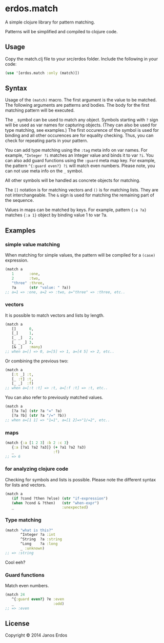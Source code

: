 # erdos.match

A simple clojure library for pattern matching.

Patterns will be simplified and compiled to clojure code.

## Usage

Copy the match.clj file to your src/erdos folder.
Include the following in your code:
```clojure
(use '[erdos.match :only (match)])
```

## Syntax

Usage of the `(match)` macro. The first argument is the value to be matched. The following arguments are patterns and bodies. The body for the first matching pattern will be executed.

The `_` symbol can be used to match any object. Symbols starting with `?` sign will be used as var names for capturing objects. (They can also be used for type matching, see examples.) The first occurence of the symbol is used for binding and all other occurences are for equality checking. Thus, you can check for repeating parts in your pattern.

You can add type matching using the `:tag` meta info on var names. For example, `^Integer ?i` matches an Integer value and binds it to var `?i`. You can also add guard functions using the `:guard` meta map key. For example, the pattern `^{:guard even?} ?i` will match even numbers. Please note, you can not use meta info on the `_` symbol.

All other symbols will be handled as concrete objects for matching.

The `[]` notation is for matching vectors and `()` is for matching lists. They are not interchangeable. The `&` sign is used for matching the remaining part of the sequence.

Values in maps can be matched by keys. For example, pattern `{:a ?a}` matches `{:a 1}` object by binding value 1 to var ?a.

## Examples

### simple value matching

When matching for simple values, the pattern will be compiled for a `(case)` expression.
```clojure
(match a
   1       :one,
   2       :two,
   "three" :three,
   ?a      (str "value: " ?a))
;; a=1 => :one, a=2 => :two, a="three" => :three, etc..
```

### vectors

It is possible to match vectors and lists by length.
```clojure
(match a
   []      0,
   [_]     1,
   [_ _]   2,
   [_ _ _] 3,
   [& _]   :many)
;; when a=[] => 0, a=[5] => 1, a=[4 5] => 2, etc..
```

Or combining the previous two:
```clojure
(match a
   [:t _] :t,
   [_ :t] :t,
   [_ _]  :f)
;; when a=[:t :t] => :t, a=[:f :t] => :t, etc..
```

You can also refer to previously matched values.
```clojure
(match a
   [?a ?a] (str ?a "=" ?a)
   [?a ?b] (str ?a "/=" ?b))
;; when a=[1 1] => "1=1", a=[1 2]=>"1/=2", etc..
```

### maps
```clojure
(match {:a [1 2 3] :b 2 :c 3}
   {:a [?a1 ?a2 ?a3]} (+ ?a1 ?a2 ?a3)
   _                  :f)
;; => 6
```

### for analyzing clojure code
Checking for symbols and lists is possible. Please note the different syntax for lists and vectors.
```clojure
(match a
   (if ?cond ?then ?else) (str "if-expression")
   (when ?cond & ?then)   (str "when-expr")
   _                      :unexpected)
```

### Type matching

```clojure
(match "what is this?"
       ^Integer ?a :int
       ^String  ?a :string
       ^Long    ?a :long
       _ :unknown)
;; => :string
```
Cool eeh?

### Guard functions

Match even numbers.

```clojure
(match 24
   ^{:guard even?} ?e :even
   _                  :odd)
;; => :even
```

## License

Copyright © 2014 Janos Erdos
